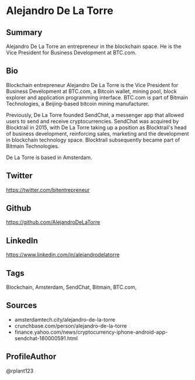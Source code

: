 # Alejandro De La Torre

## Summary
Alejandro De La Torre an entrepreneur in the blockchain space. He is the Vice President for Business Development at BTC.com.

## Bio
Blockchain entrepreneur Alejandro De La Torre is the Vice President for Business Development at BTC.com, a Bitcoin wallet, mining pool, block explorer and application programming interface. BTC.com is part of Bitmain Technologies, a Beijing-based bitcoin mining manufacturer.

Previously, De La Torre founded SendChat, a messenger app that allowed users to send and receive cryptocurrencies. SendChat was acquired by Blocktrail in 2015, with De La Torre taking up a position as Blocktrail's head of business development, reinforcing sales, marketing and the development in blockchain technology space. Blocktrail subsequently became part of Bitmain Technologies.

De La Torre is based in Amsterdam.

## Twitter
https://twitter.com/bitentrepreneur

## Github
https://github.com/AlejandroDeLaTorre

## LinkedIn
https://www.linkedin.com/in/alejandrodelatorre

## Tags
Blockchain, Amsterdam, SendChat, Bitmain, BTC.com,

## Sources
- amsterdamtech.city/alejandro-de-la-torre
- crunchbase.com/person/alejandro-de-la-torre
- finance.yahoo.com/news/cryptocurrency-iphone-android-app-sendchat-180000591.html

## ProfileAuthor
@rplant123
